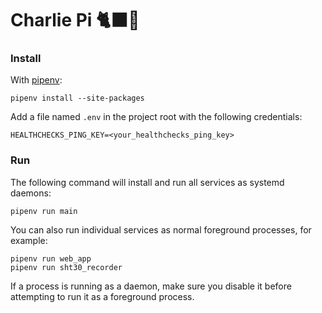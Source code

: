# Charlie Pi 🐈‍⬛🥧

### Install
With [pipenv][pipenv]:
```
pipenv install --site-packages
```

Add a file named `.env` in the project root with the following credentials:
```
HEALTHCHECKS_PING_KEY=<your_healthchecks_ping_key>
```

### Run
The following command will install and run all services as systemd daemons:
```
pipenv run main
```
You can also run individual services as normal foreground processes, for example:
```
pipenv run web_app
pipenv run sht30_recorder
```
If a process is running as a daemon, make sure you disable it before attempting to run it as a foreground process.

[pipenv]: https://github.com/pypa/pipenv

